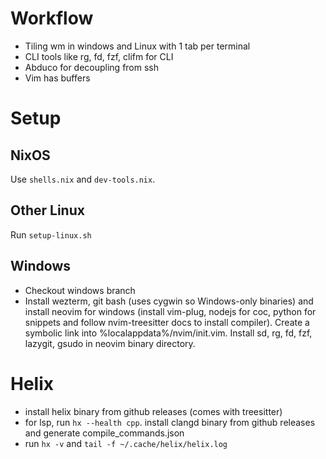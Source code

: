 # Workflow

* Tiling wm in windows and Linux with 1 tab per terminal
* CLI tools like rg, fd, fzf, clifm for CLI
* Abduco for decoupling from ssh
* Vim has buffers

# Setup

## NixOS

Use `shells.nix` and `dev-tools.nix`.

## Other Linux

Run `setup-linux.sh`

## Windows

* Checkout windows branch
* Install wezterm, git bash (uses cygwin so Windows-only binaries) and install neovim for windows (install vim-plug, nodejs for coc, python for snippets and follow nvim-treesitter docs to install compiler). Create a symbolic link into %localappdata%/nvim/init.vim. Install sd, rg, fd, fzf, lazygit, gsudo in neovim binary directory.

# Helix

* install helix binary from github releases (comes with treesitter)
* for lsp, run `hx --health cpp`. install clangd binary from github releases and generate compile_commands.json
* run `hx -v` and `tail -f ~/.cache/helix/helix.log`
